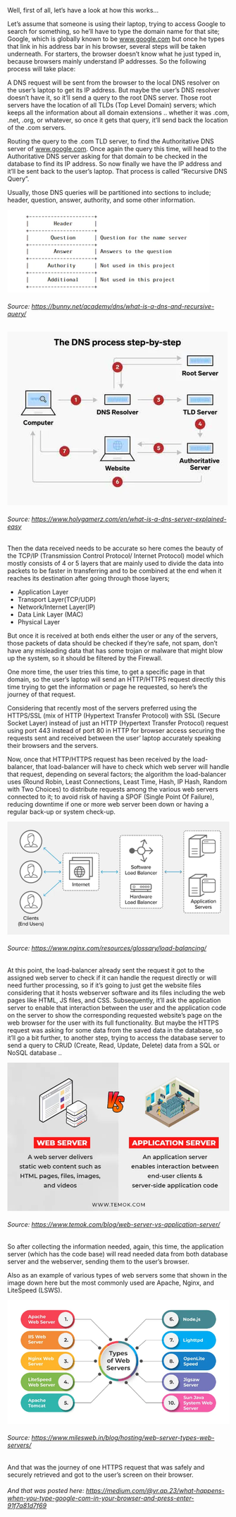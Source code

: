 Well, first of all, let’s have a look at how this works...

Let’s assume that someone is using their laptop, trying to access Google to search for something, so he’ll have to type the domain name for that site; Google, which is globally known to be www.google.com but once he types that link in his address bar in his browser, several steps will be taken underneath. For starters, the browser doesn’t know what he just typed in, because browsers mainly understand IP addresses. So the following process will take place:

A DNS request will be sent from the browser to the local DNS resolver on the user’s laptop to get its IP address. But maybe the user’s DNS resolver doesn’t have it, so it’ll send a query to the root DNS server. Those root servers have the location of all TLDs (Top Level Domain) servers; which keeps all the information about all domain extensions .. whether it was .com, .net, .org, or whatever, so once it gets that query, it’ll send back the location of the .com servers.

Routing the query to the .com TLD server, to find the Authoritative DNS server of www.google.com. Once again the query this time, will head to the Authoritative DNS server asking for that domain to be checked in the database to find its IP address. So now finally we have the IP address and it’ll be sent back to the user’s laptop. That process is called “Recursive DNS Query”.

Usually, those DNS queries will be partitioned into sections to include; header, question, answer, authority, and some other information.

![DNS Query](image.png)
###### Source: https://bunny.net/academy/dns/what-is-a-dns-and-recursive-query/

![DNS Process Step by step](image-1.png)
###### Source: https://www.holygamerz.com/en/what-is-a-dns-server-explained-easy

Then the data received needs to be accurate so here comes the beauty of the TCP/IP (Transmission Control Protocol/ Internet Protocol) model which mostly consists of 4 or 5 layers that are mainly used to divide the data into packets to be faster in transferring and to be combined at the end when it reaches its destination after going through those layers;

- Application Layer
- Transport Layer(TCP/UDP)
- Network/Internet Layer(IP)
- Data Link Layer (MAC)
- Physical Layer

But once it is received at both ends either the user or any of the servers, those packets of data should be checked if they’re safe, not spam, don’t have any misleading data that has some trojan or malware that might blow up the system, so it should be filtered by the Firewall.

One more time, the user tries this time, to get a specific page in that domain, so the user’s laptop will send an HTTP/HTTPS request directly this time trying to get the information or page he requested, so here’s the journey of that request.

Considering that recently most of the servers preferred using the HTTPS/SSL (mix of HTTP (Hypertext Transfer Protocol) with SSL (Secure Socket Layer) instead of just an HTTP (Hypertext Transfer Protocol) request using port 443 instead of port 80 in HTTP for browser access securing the requests sent and received between the user’ laptop accurately speaking their browsers and the servers.

Now, once that HTTP/HTTPS request has been received by the load-balancer, that load-balancer will have to check which web server will handle that request, depending on several factors; the algorithm the load-balancer uses (Round Robin, Least Connections, Least Time, Hash, IP Hash, Random with Two Choices) to distribute requests among the various web servers connected to it; to avoid risk of having a SPOF (Single Point Of Failure), reducing downtime if one or more web server been down or having a regular back-up or system check-up.

![alt text](image-2.png)
###### Source: https://www.nginx.com/resources/glossary/load-balancing/

At this point, the load-balancer already sent the request it got to the assigned web server to check if it can handle the request directly or will need further processing, so if it’s going to just get the website files considering that it hosts webserver software and its files including the web pages like HTML, JS files, and CSS. Subsequently, it’ll ask the application server to enable that interaction between the user and the application code on the server to show the corresponding requested website’s page on the web browser for the user with its full functionality. But maybe the HTTPS request was asking for some data from the saved data in the database, so it’ll go a bit further, to another step, trying to access the database server to send a query to CRUD (Create, Read, Update, Delete) data from a SQL or NoSQL database ..

![alt text](image-3.png)
###### Source: https://www.temok.com/blog/web-server-vs-application-server/

So after collecting the information needed, again, this time, the application server (which has the code base) will read needed data from both database server and the webserver, sending them to the user’s browser.

Also as an example of various types of web servers some that shown in the image down here but the most commonly used are Apache, Nginx, and LiteSpeed (LSWS).

![alt text](image-4.png)
###### Source: https://www.milesweb.in/blog/hosting/web-server-types-web-servers/

And that was the journey of one HTTPS request that was safely and securely retrieved and got to the user’s screen on their browser.

###### And that was posted here: https://medium.com/@yr.ap.23/what-happens-when-you-type-google-com-in-your-browser-and-press-enter-91f7a81d7f69
